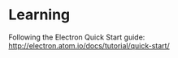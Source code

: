 # Learning

Following the Electron Quick Start guide: http://electron.atom.io/docs/tutorial/quick-start/
